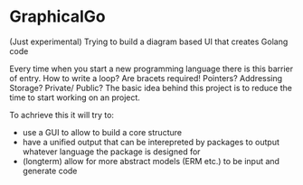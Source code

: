 # GraphicalGo
(Just experimental) Trying to build a diagram based UI that creates Golang code

Every time when you start a new programming language there is this barrier of entry.
How to write a loop? Are bracets required! Pointers? Addressing Storage? Private/ Public? 
The basic idea behind this project is to reduce the time to start working on an project. 

To achrieve this it will try to: 
- use a GUI to allow to build a core structure 
- have a unified output that can be interepreted by packages to output whatever language the package is designed for 
- (longterm) allow for more abstract models (ERM etc.) to be input and generate code 

